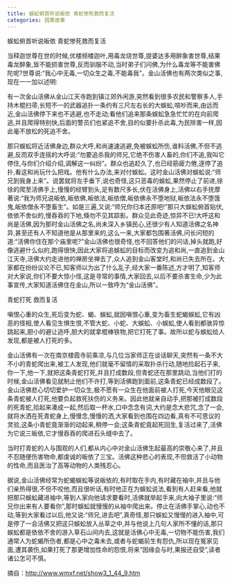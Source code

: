 ```yaml
---
title: 蜈蚣俯首听说皈依 青蛇惨死救而复活
categories: 因果故事
---
```


	   
蜈蚣俯首听说皈依 青蛇惨死救而复活

当释迦世尊在世的时候,优楼频楼迦叶,用毒龙烧世尊,提婆达多用醉象害世尊,结果毒龙醉象,皆不能损害世尊,反而驯服不动,当时弟子们问佛,为什么毒龙等不能害佛陀呢?世尊说:“我心中无毒,一切众生之毒,不能毒我”。金山活佛也有两次类似之事,现在一一加以述明:

有一次金山活佛从金山江天寺跑到镇江郊外闲游,突然看到很多农民和警察多人,手持木棍扫帚,长短不一的武器追扑一条约有三尺左右长的大蜈蚣,喧吵而来,由远而近,金山活佛停下来也不逃避,也不走动;看他们追来那条蜈蚣急急忙忙的在向前爬逃,并且爬得特别快,后面的警员们也紧追不舍,目的似要扑杀此毒,为民除害一样,因此毫不放松的死追不舍。

那只蜈蚣将近活佛身边,群众大呼,和尚速速逃避,免被蜈蚣所伤,谁料活佛,不但不逃避,反而双手连摇的大呼说:“勿要追杀我的师兄,它绝不伤害人畜的,你们不追,我叫它停住,与你们介绍介绍,调解这一纠纷”。群众也追赶久了,也已经筋疲力倦,逐停了追扑,看这和尚玩什么把戏。他有什么办法,来对付蜈蚣。这时金山活佛对蜈蚣说:“师兄到我身上来”。说罢就将左手垂下,说也奇怪,这只恶毒的蜈蚣,果然停止了前进,徐徐的爬至活佛手上,慢慢的经臂到头,足有数尺多长,伏在活佛身上,活佛以右手抚摩著说:“我为师兄说皈依,皈依佛,皈依法,皈依僧,皈依佛永不堕地狱,皈依法永不堕饿鬼,皈依僧永不堕畜生”。如是三遍,又说:“师兄你归本还原吧!”那只大蜈蚣俯首贴伏,依依不舍似的,慢吞吞的下地,倏勿不见其踪影。群众见此奇迹,惊异不已!大呼这和尚是活佛,因为那时金山活佛之名,尚未深入乡镇民心,还很少有人知道活佛之名神异,甚至还有人不知道他是从那里来的,这么一来,大家都包围著活佛,问长问短的道:“活佛你住在那个庙里呢?”金山活佛也很奇怪,也不回答他们的问话,掉头就跑,好像逃避什么似的,跑得很快,因此大家将追蜈蚣的目标而改变为追和尚,一直追到金山江天寺,活佛大约走进他的禅房坐禅去了,众人追到金山客堂时,和尚已失去所在。大家都在纷纷议论不已,知客师以为出了什么乱子,经大家一番陈述,方才明了,知客师对大家说,你们不要大惊小怪,这是寻常的事情,大家回去,以后不要杀害生命,少为此事宣传,大家知道活佛住在金山,所以一致呼为“金山活佛”。

青蛇打死 救而复活

嗔恨心重的众生,死后变为蛇、蝎、蜈蚣,就因嗔恨心重,变为畜生蛇蝎蜈蚣,它有凶恶的怪相,使人看见生惧生恨,不管大蛇、小蛇、大蜈蚣、小蜈蚣,使人看到都骇异惊跳起来,胆小的避让逃呼,胆大的就拿棍棒铁物,把它打死了事。故所以蛇与蜈蚣给人发现,都是被人打死的多。

金山活佛有一次在南京楼霞寺前乘凉,与几位当家师正在谈话聊天,突然有一条不大不小的青蛇爬出来,被工人发现,他们就毫不留情的采取扑杀行动,随地捡起石子来,你一下,他一下,就把这条青蛇打死,并且打成数段,但青蛇还在那里跳动,当他们打的时候,金山活佛看见就制止他们不许打,等到活佛跑到面前,这条青蛇已经成数段了。金山活佛悲心切切爱护一切众生,极不愿有一众生在他面前被人打死,今天他眼见这条青蛇被人打死,他要负起救死扶伤的义务来。因此他就亲自动手,把那被打成数段的死青蛇,拾起来凑成一起,然后取一杯水,口中念念有词,大约是念大悲咒,念了一会,就将水洒在死青蛇身上,慢慢念,慢慢的洒,大家看到也围在四边看,真有不可思议的灵验,这条小青蛇竟渐渐的动起来,稍停一会;这条青蛇竟起死回生,复活过来了,活佛为它说三皈依,它才慢吞吞的爬进石头缝中去了。

当时打青蛇的人与围观的人们,都从内心中对金山活佛生起最高的崇敬心来了,并且不忍随便伤害物命,都虔诚的皈依了三宝。活佛这种悲心的表现,不但救活了小动物的性命,而且医治了高等动物的人类残忍心。

据说,金山活佛经常为蛇蝎蜈蚣等说皈依的,有时取在手内,有时藏在袖中,并且与他们亲热得很,不但不咬他,而且很听话,有时他正在为蜈蚣说法,看到有人赶来看,他就把那只蜈蚣藏进袖中,等到人家向他请求要看时,活佛就举起手来,向大袖子里说:“师兄你出来有人要看你”,那时蜈蚣就慢慢的从袖中爬出来。停止在活佛手掌心,动也不动,等到大家看过以后,他又说:“师兄,进去吧”,真奇怪,那只蜈蚣又慢慢的进入袖中,可是停了一会活佛又把这只蜈蚣放入丛草之中,并与他说上几句人家所不懂的话,那只蜈蚣都是依依不舍的游入草石山间内去,这就是活佛心中无毒,一切物不能伤害,我们通常人为蛇蝎所伤者,都是心中之毒未去,或者与蛇蝎前生有怨仇,所以现在冤家见面,遭其袭伤,如果打死了那更增加性命的怨恨,将来“因缘会与时,果报还自受”,读者诸公怎可不慎。


摘自：http://www.wmxf.net/show3_1_44_9.htm